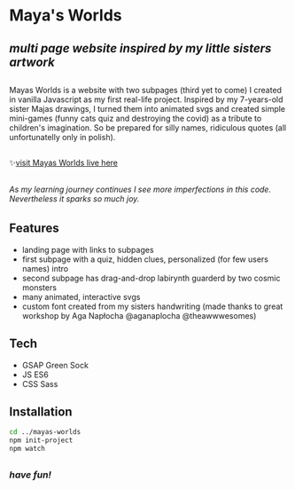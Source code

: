 # Maya's Worlds
## _multi page website inspired by my little sisters artwork_
##
Mayas Worlds is a website with two subpages (third yet to come) I created in vanilla Javascript as my first real-life project. Inspired by my 7-years-old sister Majas drawings, I turned them into animated svgs and created simple mini-games (funny cats quiz and destroying the covid) as a tribute to children's imagination. So be prepared for silly names, ridiculous quotes (all unfortunatelly only in polish).
##
✨[visit Mayas Worlds live here](https://mayas-worlds.netlify.app)
##
###### _As my learning journey continues I see more imperfections in this code.  Nevertheless it sparks so much joy._ 
##
## Features
- landing page with links to subpages
- first subpage with a quiz, hidden clues, personalized (for few users names) intro
- second subpage has drag-and-drop labirynth guarderd by two cosmic monsters
- many animated, interactive svgs
- custom font created from my sisters handwriting (made thanks to great workshop by Aga Napłocha @aganaplocha @theawwwesomes)

##
## Tech
- GSAP Green Sock
- JS ES6
- CSS Sass 

##
## Installation

```sh
cd ../mayas-worlds
npm init-project
npm watch
```
##
###  _have fun!_ 
